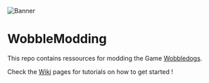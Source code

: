 ![Banner](https://github.com/HijackHornet/WobbleModding/blob/main/Images/Banner.png?raw=true)
# WobbleModding
This repo contains ressources for modding the Game [Wobbledogs](https://wobbledogs.com/).

Check the [Wiki](https://github.com/HijackHornet/WobbleModding/wiki) pages for tutorials on how to get started !
